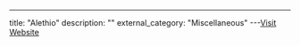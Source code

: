---
title: "Alethio"
description: ""
external_category: "Miscellaneous"
---[Visit Website](https://medium.com/alethio/exploring-blockchain-data-with-alethio-aa2a541d0b4d)

